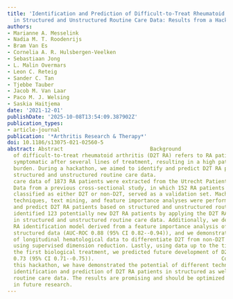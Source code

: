 ```yaml
---
title: 'Identification and Prediction of Difficult-to-Treat Rheumatoid Arthritis Patients
  in Structured and Unstructured Routine Care Data: Results from a Hackathon'
authors:
- Marianne A. Messelink
- Nadia M. T. Roodenrijs
- Bram Van Es
- Cornelia A. R. Hulsbergen-Veelken
- Sebastiaan Jong
- L. Malin Overmars
- Leon C. Reteig
- Sander C. Tan
- Tjebbe Tauber
- Jacob M. Van Laar
- Paco M. J. Welsing
- Saskia Haitjema
date: '2021-12-01'
publishDate: '2025-10-08T13:54:09.387902Z'
publication_types:
- article-journal
publication: '*Arthritis Research & Therapy*'
doi: 10.1186/s13075-021-02560-5
abstract: Abstract                            Background               The new concept
  of difficult-to-treat rheumatoid arthritis (D2T RA) refers to RA patients who remain
  symptomatic after several lines of treatment, resulting in a high patient and economic
  burden. During a hackathon, we aimed to identify and predict D2T RA patients in
  structured and unstructured routine care data.                                         Methods               Routine
  care data of 1873 RA patients were extracted from the Utrecht Patient Oriented Database.
  Data from a previous cross-sectional study, in which 152 RA patients were clinically
  classified as either D2T or non-D2T, served as a validation set. Machine learning
  techniques, text mining, and feature importance analyses were performed to identify
  and predict D2T RA patients based on structured and unstructured routine care data.                                         Results               We
  identified 123 potentially new D2T RA patients by applying the D2T RA definition
  in structured and unstructured routine care data. Additionally, we developed a D2T
  RA identification model derived from a feature importance analysis of all available
  structured data (AUC-ROC 0.88 (95% CI 0.82--0.94)), and we demonstrated the potential
  of longitudinal hematological data to differentiate D2T from non-D2T RA patients
  using supervised dimension reduction. Lastly, using data up to the time of starting
  the first biological treatment, we predicted future development of D2TRA (AUC-ROC
  0.73 (95% CI 0.71--0.75)).                                         Conclusions               During
  this hackathon, we have demonstrated the potential of different techniques for the
  identification and prediction of D2T RA patients in structured as well as unstructured
  routine care data. The results are promising and should be optimized and validated
  in future research.
---
```

